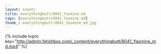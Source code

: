 ```yaml
--- 
layout: sieutv
title: everythingbutt/8041_Yasmine_md
tags: [everythingbutt/8041_Yasmine_md]
thumb_: everythingbutt/8041_Yasmine_md.jpg
---
```

{% include tvpro key="http://admin.fetishbox.com/_content/everythingbutt/8041_Yasmine_md.mp4" %} 
